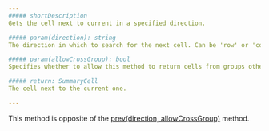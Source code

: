 ```yaml
---
##### shortDescription
Gets the cell next to current in a specified direction.

##### param(direction): string
The direction in which to search for the next cell. Can be 'row' or 'column'.

##### param(allowCrossGroup): bool
Specifies whether to allow this method to return cells from groups other than the current one.

##### return: SummaryCell
The cell next to the current one.

---
```

This method is opposite of the [prev(direction, allowCrossGroup)](/api-reference/10%20UI%20Widgets/dxPivotGrid/5%20Summary%20Cell/prev(direction_allowCrossGroup).md '/Documentation/ApiReference/UI_Widgets/dxPivotGrid/Summary_Cell/#prevdirection_allowCrossGroup') method.